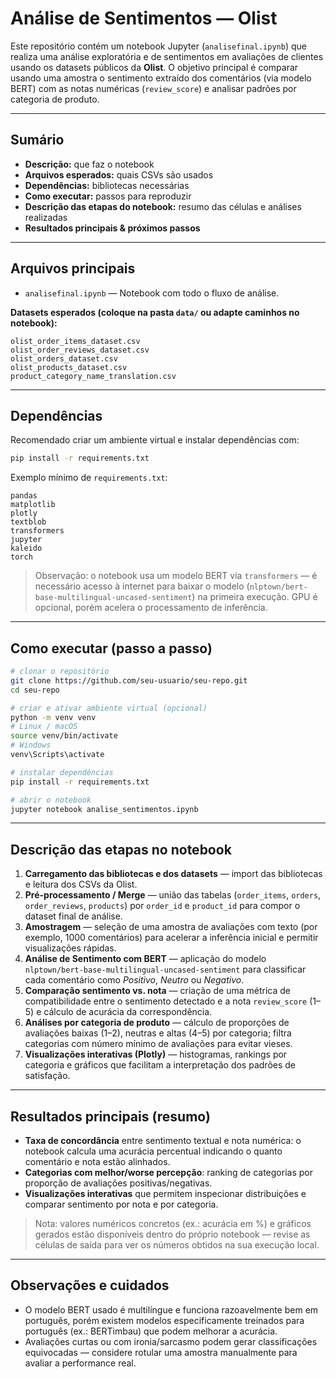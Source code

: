 # Análise de Sentimentos — Olist

Este repositório contém um notebook Jupyter (`analisefinal.ipynb`) que realiza uma análise exploratória e de sentimentos em avaliações de clientes usando os datasets públicos da **Olist**. O objetivo principal é comparar usando uma amostra o sentimento extraído dos comentários (via modelo BERT) com as notas numéricas (`review_score`) e analisar padrões por categoria de produto.

---

## Sumário

* **Descrição:** que faz o notebook
* **Arquivos esperados:** quais CSVs são usados
* **Dependências:** bibliotecas necessárias
* **Como executar:** passos para reproduzir
* **Descrição das etapas do notebook:** resumo das células e análises realizadas
* **Resultados principais & próximos passos**

---

## Arquivos principais

* `analisefinal.ipynb` — Notebook com todo o fluxo de análise.

**Datasets esperados (coloque na pasta `data/` ou adapte caminhos no notebook):**

```
olist_order_items_dataset.csv
olist_order_reviews_dataset.csv
olist_orders_dataset.csv
olist_products_dataset.csv
product_category_name_translation.csv
```

---

## Dependências

Recomendado criar um ambiente virtual e instalar dependências com:

```bash
pip install -r requirements.txt
```

Exemplo mínimo de `requirements.txt`:

```
pandas
matplotlib
plotly
textblob
transformers
jupyter
kaleido
torch

```

> Observação: o notebook usa um modelo BERT via `transformers` — é necessário acesso à internet para baixar o modelo (`nlptown/bert-base-multilingual-uncased-sentiment`) na primeira execução. GPU é opcional, porém acelera o processamento de inferência.

---

## Como executar (passo a passo)

```bash
# clonar o repositório
git clone https://github.com/seu-usuario/seu-repo.git
cd seu-repo

# criar e ativar ambiente virtual (opcional)
python -m venv venv
# Linux / macOS
source venv/bin/activate
# Windows
venv\Scripts\activate

# instalar dependências
pip install -r requirements.txt

# abrir o notebook
jupyter notebook analise_sentimentos.ipynb
```

---

## Descrição das etapas no notebook

1. **Carregamento das bibliotecas e dos datasets** — import das bibliotecas e leitura dos CSVs da Olist.
2. **Pré-processamento / Merge** — união das tabelas (`order_items`, `orders`, `order_reviews`, `products`) por `order_id` e `product_id` para compor o dataset final de análise.
3. **Amostragem** — seleção de uma amostra de avaliações com texto (por exemplo, 1000 comentários) para acelerar a inferência inicial e permitir visualizações rápidas.
4. **Análise de Sentimento com BERT** — aplicação do modelo `nlptown/bert-base-multilingual-uncased-sentiment` para classificar cada comentário como *Positivo*, *Neutro* ou *Negativo*.
5. **Comparação sentimento vs. nota** — criação de uma métrica de compatibilidade entre o sentimento detectado e a nota `review_score` (1–5) e cálculo de acurácia da correspondência.
6. **Análises por categoria de produto** — cálculo de proporções de avaliações baixas (1–2), neutras e altas (4–5) por categoria; filtra categorias com número mínimo de avaliações para evitar vieses.
7. **Visualizações interativas (Plotly)** — histogramas, rankings por categoria e gráficos que facilitam a interpretação dos padrões de satisfação.

---

## Resultados principais (resumo)

* **Taxa de concordância** entre sentimento textual e nota numérica: o notebook calcula uma acurácia percentual indicando o quanto comentário e nota estão alinhados.
* **Categorias com melhor/worse percepção**: ranking de categorias por proporção de avaliações positivas/negativas.
* **Visualizações interativas** que permitem inspecionar distribuições e comparar sentimento por nota e por categoria.

> Nota: valores numéricos concretos (ex.: acurácia em %) e gráficos gerados estão disponíveis dentro do próprio notebook — revise as células de saída para ver os números obtidos na sua execução local.

---

## Observações e cuidados

* O modelo BERT usado é multilíngue e funciona razoavelmente bem em português, porém existem modelos especificamente treinados para português (ex.: BERTimbau) que podem melhorar a acurácia.
* Avaliações curtas ou com ironia/sarcasmo podem gerar classificações equivocadas — considere rotular uma amostra manualmente para avaliar a performance real.

